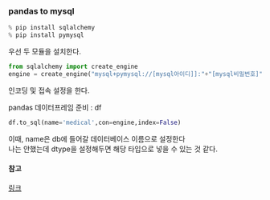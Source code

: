 ### pandas to mysql
``` python
% pip install sqlalchemy  
% pip install pymysql  
```
우선 두 모듈을 설치한다.

```python
from sqlalchemy import create_engine
engine = create_engine("mysql+pymysql://[mysql아이디]]:"+"[mysql비밀번호]"+"@[주소:localhost]:[포트:3306]/[db이름]?charset=utf8", encoding='utf-8')
```
인코딩 및 접속 설정을 한다.  

pandas 데이터프레임 준비 : df

```python
df.to_sql(name='medical',con=engine,index=False)
```
이때, name은 db에 들어갈 데이터베이스 이름으로 설정한다  
나는 안했는데 dtype을 설정해두면 해당 타입으로 넣을 수 있는 것 같다.  

#### 참고
[링크](https://pandas.pydata.org/pandas-docs/stable/reference/api/pandas.DataFrame.to_sql.html)